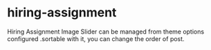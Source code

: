 # hiring-assignment
Hiring Assignment Image Slider can be managed from theme options configured .sortable with it, you can change the order of post.

